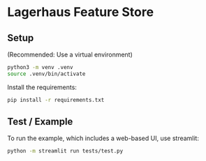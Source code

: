 # Lagerhaus Feature Store

## Setup

(Recommended: Use a virtual environment)

```bash
python3 -m venv .venv
source .venv/bin/activate
```

Install the requirements:

```bash
pip install -r requirements.txt
```

## Test / Example

To run the example, which includes a web-based UI, use streamlit:

```bash
python -m streamlit run tests/test.py
```
